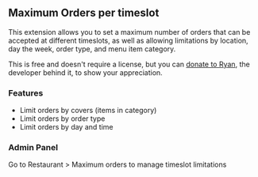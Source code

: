 ## Maximum Orders per timeslot

This extension allows you to set a maximum number of orders that can be accepted at different timeslots, as well as allowing limitations by location, day the week, order type, and menu item category.

This is free and doesn't require a license, but you can [donate to Ryan](https://github.com/sponsors/ryanmitchell), the developer behind it, to show your appreciation.

### Features
- Limit orders by covers (items in category)
- Limit orders by order type
- Limit orders by day and time

### Admin Panel
Go to Restaurant > Maximum orders to manage timeslot limitations